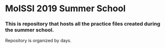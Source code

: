 # MolSSI 2019 Summer School

### This is repository that hosts all the practice files created during the summer school.

Repository is organized by days.